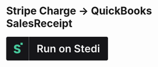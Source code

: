 # Stripe Charge → QuickBooks SalesReceipt

[![Run on Stedi](./../RunOnStedi.svg)](https://terminal.stedi.com)
